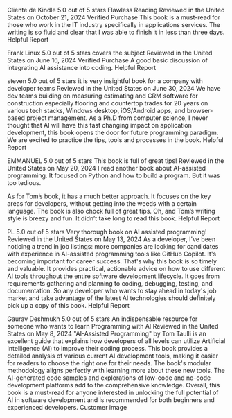 Cliente de Kindle
5.0 out of 5 stars Flawless Reading
Reviewed in the United States on October 21, 2024
Verified Purchase
This book is a must-read for those who work in the IT industry specifically in applications services. The writing is so fluid and clear that I was able to finish it in less than three days.
Helpful
Report

Frank Linux
5.0 out of 5 stars covers the subject
Reviewed in the United States on June 16, 2024
Verified Purchase
A good basic discussion of integrating AI assistance into coding.
Helpful
Report

steven
5.0 out of 5 stars it is very insightful book for a company with developer teams
Reviewed in the United States on June 30, 2024
We have dev teams building on measuring estimating and CRM software for construction especially flooring and countertop trades for 20 years on various tech stacks, Windows desktop, iOS/Android apps, and browser-based project management. As a Ph.D from computer science, I never thought that AI will have this fast changing impact on application development, this book opens the door for future programming paradigm. We are excited to practice the tips, tools and processes in the book.
Helpful
Report

EMMANUEL
5.0 out of 5 stars This book is full of great tips!
Reviewed in the United States on May 20, 2024
I read another book about AI-assisted programming. It focused on Python and how to build a program. But it was too tedious.

As for Tom’s book, it has a much better approach. It focuses on the key areas for developers, without getting into the weeds with a certain language. The book is also chock full of great tips. Oh, and Tom’s writing style is breezy and fun. It didn’t take long to read this book.
Helpful
Report

PL
5.0 out of 5 stars Very thorough book on AI assisted programming!
Reviewed in the United States on May 13, 2024
As a developer, I've been noticing a trend in job listings: more companies are looking for candidates with experience in AI-assisted programming tools like GitHub Copilot. It's becoming important for career success. That's why this book is so timely and valuable. It provides practical, actionable advice on how to use different AI tools throughout the entire software development lifecycle. It goes from requirements gathering and planning to coding, debugging, testing, and documentation. So any developer who wants to stay ahead in today's job market and take advantage of the latest AI technologies should definitely pick up a copy of this book.
Helpful
Report

Gaurav Deshmukh
5.0 out of 5 stars An indispensable resource for someone who wants to learn Programming with AI
Reviewed in the United States on May 8, 2024
"AI-Assisted Programming" by Tom Taulli is an excellent guide that explains how developers of all levels can utilize Artificial Intelligence (AI) to improve their coding process. This book provides a detailed analysis of various current AI development tools, making it easier for readers to choose the right one for their needs. The book's modular methodology aligns perfectly with learning more about these new tools. The AI-generated code samples and explorations of low-code and no-code development platforms add to the comprehensive knowledge. Overall, this book is a must-read for anyone interested in unlocking the full potential of AI in software development and is recommended for both beginners and experienced developers.
Customer image